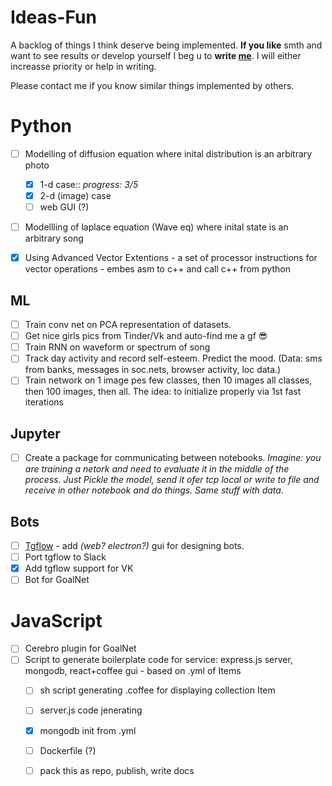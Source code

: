 # Ideas-Fun
A backlog of things I think deserve being implemented. **If you like** smth and want to see results or develop yourself I beg u to **write [me](http://lykov.tech)**.  I will either increasse priority or help in writing. 

Please contact me if you know similar things implemented by others.

# Python
- [ ] Modelling of diffusion equation where inital distribution is an arbitrary photo
  - [x] 1-d case:: _progress: 3/5_
  - [x] 2-d (image) case
  - [ ] web GUI (?)
  
- [ ] Modellling of laplace equation (Wave eq) where inital state is an arbitrary song

- [x] Using Advanced Vector Extentions - a set of processor instructions for vector operations - embes asm to c++ and call c++ from python

## ML
- [ ] Train conv net on PCA representation of datasets.
- [ ] Get nice girls pics from Tinder/Vk and auto-find me a gf 😎
- [ ] Train RNN on waveform or spectrum of song
- [ ] Track day activity and record self-esteem. Predict the mood. (Data: sms from banks, messages in soc.nets, browser activity, loc data.)
- [ ] Train network on 1 image pes few classes, then 10 images all classes, then 100 images, then all. The idea: to initialize properly via 1st fast iterations

## Jupyter
- [ ] Create a package for communicating between notebooks.
    *Imagine: you are training a netork and need to evaluate it in the middle of the process. Just Pickle the model, send it ofer tcp local or write to file and receive in other notebook and do things. Same stuff with data.*

## Bots
- [ ] [Tgflow](http://github.com/DaniloZZZ/tgflow)  - add _(web? electron?)_ gui for designing bots.  
- [ ] Port tgflow to Slack
- [x] Add tgflow support for VK
- [ ] Bot for GoalNet

# JavaScript
- [ ] Cerebro plugin for GoalNet
- [ ] Script to generate boilerplate code for service: express.js server, mongodb, react+coffee gui - based on .yml of Items
  - [ ] sh script generating .coffee for displaying collection Item
  - [ ] server.js code jenerating
  - [x] mongodb init from .yml
  - [ ] Dockerfile (?)
  - [ ] pack this as repo, publish, write docs
  
